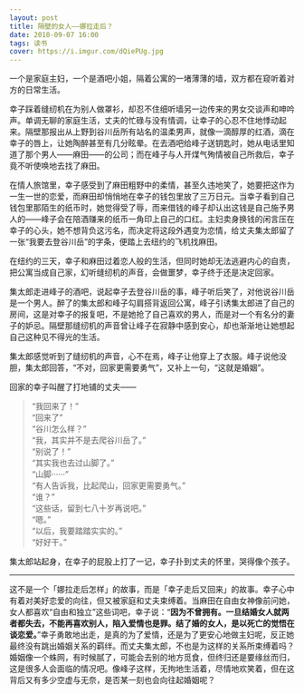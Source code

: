 ```yaml
---
layout: post
title: 隔壁的女人——娜拉走后？
date: 2018-09-07 16:00
tags: 读书
cover: https://i.imgur.com/dQiePUg.jpg
---
```


一个是家庭主妇，一个是酒吧小姐，隔着公寓的一堵薄薄的墙，双方都在窥听着对方的日常生活。

幸子踩着缝纫机在为别人做罩衫，却忍不住细听墙另一边传来的男女交谈声和呻吟声。单调无聊的家庭生活，丈夫的忙碌与没有情调，让幸子的心忍不住地悸动起来。隔壁那报出从上野到谷川岳所有站名的温柔男声，就像一滴醇厚的红酒，滴在幸子的唇上，让她陶醉甚至有几分眩晕。在去酒吧给峰子送钥匙时，她从电话里知道了那个男人——麻田——的公司；而在峰子与人开煤气殉情被自己所救后，幸子竟不听使唤地去找了麻田。

在情人旅馆里，幸子感受到了麻田粗野中的柔情，甚至久违地笑了，她要把这作为一生一世的恋爱，而麻田却悄悄地在幸子的钱包里放了三万日元。当幸子看到自己钱包里那陌生的纸币时，她觉得受了辱，而来借钱的峰子却认出这钱是自己施予男人的——峰子会在陪酒赚来的纸币一角印上自己的口红。主妇卖身换钱的闲言压在幸子的心头，她不想背负这污名，而决定将这段外遇变为恋情，给丈夫集太郎留了一张“我要去登谷川岳”的字条，便踏上去纽约的飞机找麻田。

在纽约的三天，幸子和麻田过着恋人般的生活，但同时她却无法逃避内心的自责，把公寓当成自己家，幻听缝纫机的声音，会做噩梦，幸子终于还是决定回家。

集太郎走进峰子的酒吧，说起幸子去登谷川岳的事，峰子听后笑了，对他说谷川岳是一个男人。醉了的集太郎和峰子勾肩搭背返回公寓，峰子引诱集太郎进了自己的房间，这是对幸子的报复吧，不是她抢了自己喜欢的男人，而是对一个有名分的妻子的妒忌。隔壁那缝纫机的声音曾让峰子在寂静中感到安心，却也渐渐地让她想起自己这种见不得光的生活。

集太郎感觉听到了缝纫机的声音，心不在焉，峰子让他穿上了衣服。峰子说他没胆，集太郎回答，“不对，回家更需要勇气”，又补上一句，“这就是婚姻”。

回家的幸子叫醒了打地铺的丈夫——

>“我回来了！”  
“回来了”  
“谷川怎么样？”  
“我，其实并不是去爬谷川岳了。”  
“别说了！”  
“其实我也去过山脚了。”  
“山脚······”  
“有人告诉我，比起爬山，回家更需要勇气。”  
“谁？”  
“这些话，留到七八十岁再说吧。”  
“嗯。”  
“以后，我要踏踏实实的。”  
“好好干。”  

集太郎站起身，在幸子的屁股上打了一记，幸子扑到丈夫的怀里，哭得像个孩子。

-------
这不是一个「娜拉走后怎样」的故事，而是「幸子走后又回来」的故事。幸子心中有着对美好恋爱的向往，但又被家庭和丈夫束缚着。当麻田在自由女神像前问她，女人都喜欢“自由和独立”这些词吧，幸子说：“**因为不曾拥有。一旦结婚女人就两者都失去，不能再喜欢别人，陷入爱情也是罪。结了婚的女人，是以死亡的觉悟在谈恋爱。**”幸子勇敢地出走，是真的为了爱情，还是为了更安心地做主妇呢，反正她最终没有跳出婚姻关系的羁绊。而丈夫集太郎，不也是为这样的关系所束缚着吗？婚姻像一个蛛网，有时候腻了，可能会去别的地方觅食，但终归还是要缘丝而归，这是很多人会面临的情况吧。像峰子这样，无拘地生活着，尽情地欢笑着，但在这背后又有多少空虚与无奈，是否某一刻也会向往起婚姻呢？

